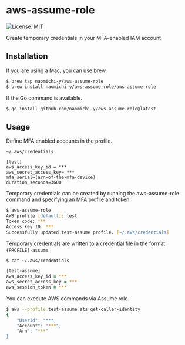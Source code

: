 # aws-assume-role

[![License: MIT](https://img.shields.io/badge/License-MIT-yellow.svg)](https://opensource.org/licenses/MIT)

Create temporary credentials in your MFA-enabled IAM account.

## Installation

If you are using a Mac, you can use brew.

```zsh
$ brew tap naomichi-y/aws-assume-role
$ brew install naomichi-y/aws-assume-role/aws-assume-role
```

If the Go command is available.

```zsh
$ go install github.com/naomichi-y/aws-assume-role@latest
```

## Usage

Define MFA enabled accounts in the profile.

`~/.aws/credentials`
```
[test]
aws_access_key_id = ***
aws_secret_access_key= ***
mfa_serial=(arn-of-the-mfa-device)
duration_seconds=3600
```

Temporary credentials can be created by running the aws-assume-role command and specifying an MFA profile and token.

```zsh
$ aws-assume-role
AWS profile [default]: test
Token code: ***
Access key ID: ***
Successfully updated test-assume profile. [~/.aws/credentials]
```

Temporary credentials are written to a credential file in the format `{PROFILE}-assume`.

```zsh
$ cat ~/.aws/credentials

[test-assume]
aws_access_key_id = ***
aws_secret_access_key = ***
aws_session_token = ***
```

You can execute AWS commands via Assume role.
```zsh
$ aws --profile test-assume sts get-caller-identity
{
    "UserId": "***,
    "Account": "***",
    "Arn": "***"
}
```
